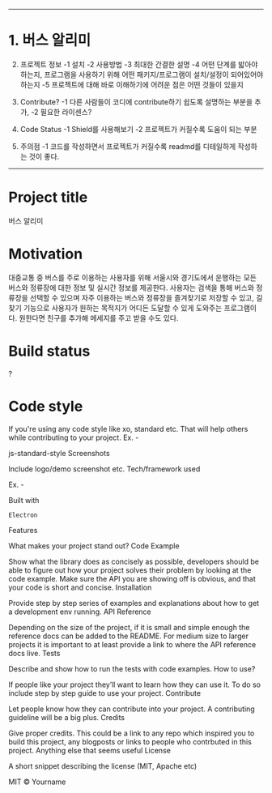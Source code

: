 
-------------------------------------------------------------------------------------------
# 1. 버스 알리미

2. 프로젝트 정보
  -1 설치
  -2 사용방법
  -3 최대한 간결한 설명
  -4 어떤 단계를 밟아야하는지, 프로그램을 사용하기 위해 어떤 패키지/프로그램이 설치/설정이 되어있어야 하는지
  -5 프로젝트에 대해 바로 이해하기에 어려운 점은 어떤 것들이 있을지
  
3. Contribute?
  -1 다른 사람들이 코디에 contribute하기 쉽도록 설명하는 부분을 추가,
  -2 필요한 라이센스?
  
4. Code Status
  -1 Shield를 사용해보기
  -2 프로젝트가 커질수록 도움이 되는 부분
  
5. 주의점
  -1 코드를 작성하면서 프로젝트가 커질수록 readmd를 디테일하게 작성하는 것이 좋다.
-------------------------------------------------------------------------------------------
# Project title
버스 알리미

# Motivation
대중교통 중 버스를 주로 이용하는 사용자를 위해 서울시와 경기도에서 운행하는 모든 버스와 정류장에 대한 정보 및 실시간 정보를 제공한다. 사용자는 검색을 통해 버스와 정류장을 선택할 수 있으며 자주 이용하는 버스와 정류장을 즐겨찾기로 저장할 수 있고, 길찾기 기능으로 사용자가 원하는 목적지가 어디든 도달할 수 있게 도와주는 프로그램이다. 원한다면 친구를 추가해 메세지를 주고 받을 수도 있다.

# Build status
?

# Code style

If you're using any code style like xo, standard etc. That will help others while contributing to your project. Ex. -

js-standard-style
Screenshots

Include logo/demo screenshot etc.
Tech/framework used

Ex. -

Built with

    Electron

Features

What makes your project stand out?
Code Example

Show what the library does as concisely as possible, developers should be able to figure out how your project solves their problem by looking at the code example. Make sure the API you are showing off is obvious, and that your code is short and concise.
Installation

Provide step by step series of examples and explanations about how to get a development env running.
API Reference

Depending on the size of the project, if it is small and simple enough the reference docs can be added to the README. For medium size to larger projects it is important to at least provide a link to where the API reference docs live.
Tests

Describe and show how to run the tests with code examples.
How to use?

If people like your project they’ll want to learn how they can use it. To do so include step by step guide to use your project.
Contribute

Let people know how they can contribute into your project. A contributing guideline will be a big plus.
Credits

Give proper credits. This could be a link to any repo which inspired you to build this project, any blogposts or links to people who contrbuted in this project.
Anything else that seems useful
License

A short snippet describing the license (MIT, Apache etc)

MIT © Yourname
